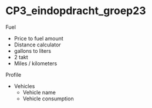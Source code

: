 CP3_eindopdracht_groep23
========================

Fuel
- Price to fuel amount
- Distance calculator
- gallons to liters
- 2 takt
- Miles / kilometers

Profile
- Vehicles
	- Vehicle name
	- Vehicle consumption